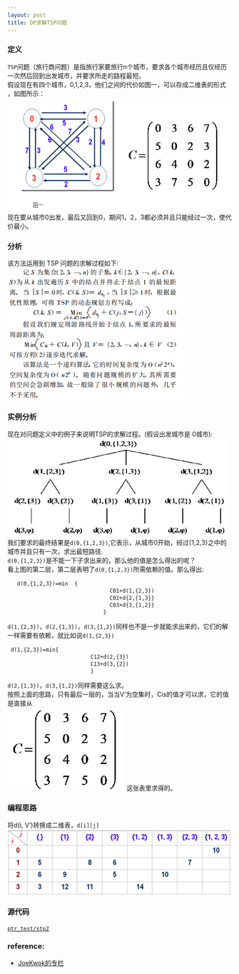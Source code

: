 ```yaml
---
layout: post
title: DP求解TSP问题
---
```


### 定义  
`TSP`问题（旅行商问题）是指旅行家要旅行n个城市，要求各个城市经历且仅经历一次然后回到出发城市，并要求所走的路程最短。  
假设现在有四个城市，0,1,2,3，他们之间的代价如图一，可以存成二维表的形式 ，如图所示：  
![Alt text](../images/tsp.png)  
 现在要从城市0出发，最后又回到0，期间1，2，3都必须并且只能经过一次，使代价最小。  

### 分析  
该方法运用到 TSP 问题的求解过程如下:  
![Alt text](../images/tsp_dp.png)

### 实例分析  
现在对问题定义中的例子来说明TSP的求解过程。(假设出发城市是 0城市):  
![Alt text](../images/tsp_demo.png)
我们要求的最终结果是`d(0,{1,2,3})`,它表示，从城市0开始，经过{1,2,3}之中的城市并且只有一次，求出最短路径.  
`d(0,{1,2,3})`是不能一下子求出来的，那么他的值是怎么得出的呢？  
看上图的第二层，第二层表明了`d(0,{1,2,3})`所需依赖的值。那么得出:  

```
   d(0,{1,2,3})=min  {
                                C01+d(1,{2,3})
                                C02+d{2,{1,3}}
                                C03+d{3,{1,2}}
                              }
```  

`d(1,{2,3})`，`d(2,{1,3})`，`d(3,{1,2})`同样也不是一步就能求出来的，它们的解一样需要有依赖，就比如说`d(1,{2,3}) `  
  
```
 d(1,{2,3})=min{
                          C12+d(2,{3})                             
                          C13+d(3,{2})
                          }
```
`d(2,{1,3})`，`d(3,{1,2})`同样需要这么求。  
按照上面的思路，只有最后一层的，当当V’为空集时，Cis的值才可以求，它的值是直接从  
![Alt text](../images/tsp_matrix.png)
这张表里求得的。  

### 编程思路  
将d(i, V’)转换成二维表，`d[i][j]`
![Alt text](../images/tsp_matrix_dp.png)

### 源代码  
[`ptr_test/stp2`](https://github.com/panzhengguang/cpp_code/blob/master/tsp.cpp)

### reference:
- [JoeKwok的专栏](http://blog.csdn.net/joekwok/article/details/4749713)